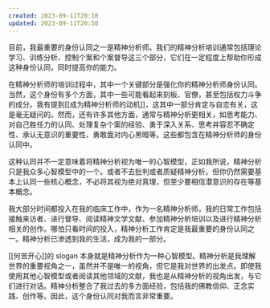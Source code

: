 ```yaml
---
created: 2023-09-11T20:10
updated: 2023-09-11T20:50
---
```

目前，我最重要的身份认同之一是精神分析师。我们的精神分析培训通常包括理论学习、训练分析、控制个案和个案督导这三个部分，它们在一定程度上帮助你形成这种身份认同，同时提高你的能力。

在精神分析师的培训过程中，其中一个关键部分是强化你的精神分析师身份认同。当然，这个身份有多个方面，其中一些可能看起来刻板、官僚，甚至包括权力斗争的成分。我有提到[[成为精神分析师的动机]]，这其中一部分肯定与自恋有关，这是毫无疑问的。然而，还有许多其他方面，通常与精神分析更相关，如思考能力、对自己胜任力的认同、处理复杂个案的经验、勇于深入关系、思考并容忍不确定性、承认无意识的重要性、勇敢面对内心黑暗等。这些都包含在精神分析师的身份认同中。

这种认同并不一定意味着将精神分析视为唯一的心智模型，正如我所说，精神分析只是我众多心智模型中的一个。或者不去批判或者质疑精神分析。但你仍然需要基本上认同一些核心概念，不必将其视为绝对真理，但至少要相信潜意识的存在等基本概念。

我大部分时间都投入在我的临床工作中，作为一名精神分析师，我的日常工作包括接触来访者、进行督导、阅读精神文学文献、参加精神分析培训以及进行精神分析相关的创作。哪怕只看时间的投入，精神分析工作肯定是我最重要的身份认同之一。精神分析已渗透到我的生活，成为我的一部分。

[[何苦开心]]的 slogan 本身就是精神分析作为一种心智模型。精神分析是我理解世界的重要视角之一，虽然并不是唯一的视角，但它是我对世界的出发点。即使我使用其他心智模型或者阅读其他领域的文献，我也是从精神分析的视角出发，与它们进行对话。精神分析整合了我过去的多方面经验，包括我的佛教信仰、正念实践、创作等。因此，这个身份认同对我而言非常重要。